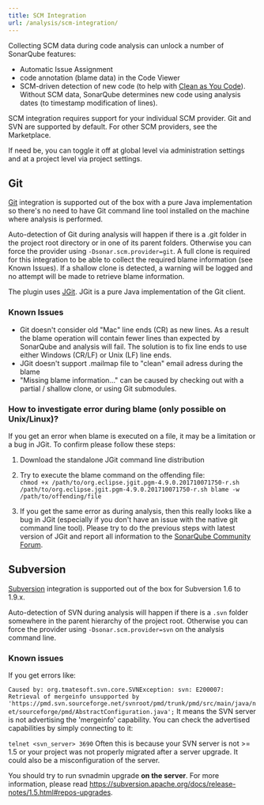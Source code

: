 ```yaml
---
title: SCM Integration
url: /analysis/scm-integration/
---
```


Collecting SCM data during code analysis can unlock a number of SonarQube features:

* Automatic Issue Assignment
* code annotation (blame data) in the Code Viewer
* SCM-driven detection of new code (to help with [Clean as You Code](/user-guide/clean-as-you-code/)). Without SCM data, SonarQube determines new code using analysis dates (to timestamp modification of lines).

SCM integration requires support for your individual SCM provider. Git and SVN are supported by default. For other SCM providers, see the Marketplace.

If need be, you can toggle it off at global level via administration settings and at a project level via project settings.

## Git
[Git](http://www.git-scm.com/) integration is supported out of the box with a pure Java implementation so there's no need to have Git command line tool installed on the machine where analysis is performed.

Auto-detection of Git during analysis will happen if there is a .git folder in the project root directory or in one of its parent folders. Otherwise you can force the provider using `-Dsonar.scm.provider=git`. A full clone is required for this integration to be able to collect the required blame information (see Known Issues). If a shallow clone is detected, a warning will be logged and no attempt will be made to retrieve blame information.

The plugin uses [JGit](https://www.eclipse.org/jgit/). JGit is a pure Java implementation of the Git client.

### Known Issues

* Git doesn't consider old "Mac" line ends (CR) as new lines. As a result the blame operation will contain fewer lines than expected by SonarQube and analysis will fail. The solution is to fix line ends to use either Windows (CR/LF) or Unix (LF) line ends.
* JGit doesn't support .mailmap file to "clean" email adress during the blame
* "Missing blame information..." can be caused by checking out with a partial / shallow clone, or using Git submodules.

### How to investigate error during blame (only possible on Unix/Linux)?

If you get an error when blame is executed on a file, it may be a limitation or a bug in JGit. To confirm please follow these steps:

1. Download the standalone JGit command line distribution

2. Try to execute the blame command on the offending file:  
    `chmod +x /path/to/org.eclipse.jgit.pgm-4.9.0.201710071750-r.sh /path/to/org.eclipse.jgit.pgm-4.9.0.201710071750-r.sh blame -w /path/to/offending/file`

3. If you get the same error as during analysis, then this really looks like a bug in JGit (especially if you don't have an issue with the native git command line tool). Please try to do the previous steps with latest version of JGit and report all information to the [SonarQube Community Forum](https://community.sonarsource.com/).

## Subversion
[Subversion](https://subversion.apache.org/) integration is supported out of the box for Subversion 1.6 to 1.9.x.

Auto-detection of SVN during analysis will happen if there is a `.svn` folder somewhere in the parent hierarchy of the project root. Otherwise you can force the provider using `-Dsonar.scm.provider=svn` on the analysis command line.

### Known issues
If you get errors like:

`Caused by: org.tmatesoft.svn.core.SVNException: svn: E200007: Retrieval of mergeinfo unsupported by 'https://pmd.svn.sourceforge.net/svnroot/pmd/trunk/pmd/src/main/java/net/sourceforge/pmd/AbstractConfiguration.java';`
It means the SVN server is not advertising the 'mergeinfo' capability. You can check the advertised capabilities by simply connecting to it:

`telnet <svn_server> 3690`
Often this is because your SVN server is not >= 1.5 or your project was not properly migrated after a server upgrade. It could also be a misconfiguration of the server.

You should try to run svnadmin upgrade **on the server**. For more information, please read https://subversion.apache.org/docs/release-notes/1.5.html#repos-upgrades.


